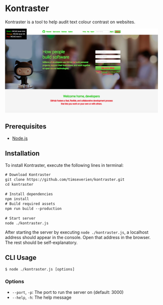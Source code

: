 # Kontraster

Kontraster is a tool to help audit text colour contrast on websites.

![Screenshot of Kontraster](docs/screenshot.jpg)

## Prerequisites

- [Node.js](https://nodejs.org/)

## Installation

To install Kontraster, execute the following lines in terminal:

```shell
# Download Kontraster
git clone https://github.com/timseverien/kontraster.git
cd kontraster

# Install dependencies
npm install
# Build required assets
npm run build --production

# Start server
node ./kontraster.js
```

After starting the server by executing `node ./kontraster.js`, a localhost address should appear in the console. Open that address in the browser. The rest should be self-explanatory.

## CLI Usage

```shell
$ node ./kontraster.js [options]
```

### Options

- `--port`, `-p`: The port to run the server on (default: 3000)
- `--help`, `-h`: The help message
